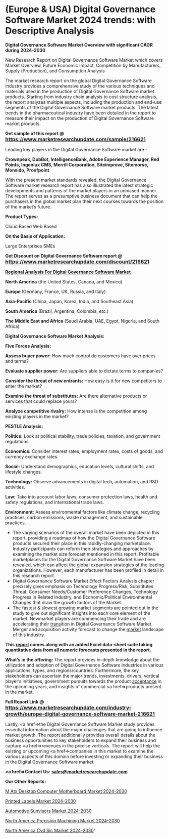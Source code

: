 # (Europe & USA) Digital Governance Software Market 2024 trends: with Descriptive Analysis

<strong>Digital Governance Software Market Overview with significant CAGR during 2024-2030</strong>

New Research Report on Digital Governance Software Market which covers Market Overview, Future Economic Impact, Competition by Manufacturers, Supply (Production), and Consumption Analysis

The market research report on the global Digital Governance Software industry provides a comprehensive study of the various techniques and materials used in the production of Digital Governance Software market products. Starting from industry chain analysis to cost structure analysis, the report analyzes multiple aspects, including the production and end-use segments of the Digital Governance Software market products. The latest trends in the pharmaceutical industry have been detailed in the report to measure their impact on the production of Digital Governance Software market products.

<strong>Get sample of this report @ <a href=https://www.marketresearchupdate.com/sample/216621><font size=3 color=#0000ff>https://www.marketresearchupdate.com/sample/216621</font></a></strong>

Leading key players in the Digital Governance Software market are -

<strong>Crownpeak, DubBot, IntelligenceBank, Adobe Experience Manager, Red Points, Ingeniux CMS, Merrill Corporation, Siteimprove, Sitemorse, Monsido, Proofpoint</strong>

With the present market standards revealed, the Digital Governance Software market research report has also illustrated the latest strategic developments and patterns of the market players in an unbiased manner. The report serves as a presumptive business document that can help the purchasers in the global market plan their next courses towards the position of the market’s future.

<strong>Product Types:</strong>

Cloud Based
Web Based

<strong>On the Basis of Application:</strong>

Large Enterprises
SMEs

<strong>Get Discount on Digital Governance Software report @ <a href=https://www.marketresearchupdate.com/discount/216621><font size=3 color=#0000ff>https://www.marketresearchupdate.com/discount/216621</font></a></strong>

<strong><u><b>Regional Analysis For Digital Governance Software Market</b></u></strong>

<strong><b>North America</b></strong> (the United States, Canada, and Mexico)

<strong><b>Europe </b></strong>(Germany, France, UK, Russia, and Italy)

<strong><b>Asia-Pacific</b></strong> (China, Japan, Korea, India, and Southeast Asia)

<strong><b>South America</b></strong> (Brazil, Argentina, Colombia, etc.)

<strong><b>The Middle East and Africa</b></strong> (Saudi Arabia, UAE, Egypt, Nigeria, and South Africa)

<strong>Digital Governance Software Market Analysis:</strong>

<strong>Five Forces Analysis:</strong>

<strong>Assess buyer power:</strong> How much control do customers have over prices and terms?

<strong>Evaluate supplier power:</strong> Are suppliers able to dictate terms to companies?

<strong>Consider the threat of new entrants:</strong> How easy is it for new competitors to enter the market?

<strong>Examine the threat of substitutes:</strong> Are there alternative products or services that could replace yours?

<strong>Analyze competitive rivalry:</strong> How intense is the competition among existing players in the market?

<strong>PESTLE Analysis:</strong>

<strong>Politics:</strong> Look at political stability, trade policies, taxation, and government regulations.

<strong>Economics:</strong> Consider interest rates, employment rates, costs of goods, and currency exchange rates.

<strong>Social:</strong> Understand demographics, education levels, cultural shifts, and lifestyle changes.

<strong>Technology:</strong> Observe advancements in digital tech, automation, and R&D activities.

<strong>Law:</strong> Take into account labor laws, consumer protection laws, health and safety regulations, and international trade laws.

<strong>Environment:</strong> Assess environmental factors like climate change, recycling practices, carbon emissions, waste management, and sustainable practices.

<ul>
  <li>The varying scenarios of the overall market have been depicted in this report, providing a roadmap of how the Digital Governance Software products secured their place in this rapidly-changing marketplace. Industry participants can reform their strategies and approaches by examining the market size forecast mentioned in this report. Profitable marketplaces for the Digital Governance Software Market have been revealed, which can affect the global expansion strategies of the leading organizations. However, each manufacturer has been profiled in detail in this research report.</li>
  <li>Digital Governance Software Market Effect Factors Analysis chapter precisely gives emphasis on Technology Progress/Risk, Substitutes Threat, Consumer Needs/Customer Preference Changes, Technology Progress in Related Industry, and Economic/Political Environmental Changes that draw the growth factors of the Market.</li>
  <li>The fastest &amp; slowest <a href=ASDF991299>growing</a> market segments are pointed out in the study to give out significant insights into each core element of the market. Newmarket players are commencing their trade and are accelerating their <a href=>trans</a>ition in Digital Governance Software Market. Merger and acquisition activity forecast to change the <a href=>market</a> landscape of this industry.</li>
</ul>
<strong>This <a href=>report</a> comes along with an added Excel data-sheet suite taking quantitative data from all numeric forecasts presented in the report.</strong>

<strong>What’s in the offering:</strong> The report provides in-depth knowledge about the utilization and adoption of Digital Governance Software Industries in various applications, types, and regions/countries. Furthermore, the key stakeholders can ascertain the major trends, investments, drivers, vertical player’s initiatives, government pursuits towards the product <a href=ASDF881288>acceptance</a> in the upcoming years, and insights of commercial <a href=>products</a> present in the market.

<strong>Full Report Link @ <a href=https://www.marketresearchupdate.com/industry-growth/europe-digital-governance-software-market-216621><font size=3 color=#0000ff>https://www.marketresearchupdate.com/industry-growth/europe-digital-governance-software-market-216621</font></a></strong>

Lastly, <a href=>the</a> Digital Governance Software Market study provides essential information about the major challenges that are going to influence market growth. The report additionally provides overall details about the business opportunities to key stakeholders to expand their business and capture <a href=>revenues</a> in the precise verticals. The report will help the existing or upcoming <a href=>companies</a> in this market to examine the various aspects of this domain before investing or expanding their business in the Digital Governance Software market.

<strong><a href=><strong>Contact Us:</strong></a></strong>
<strong>sales@marketresearchupdate.com</strong>

<strong>Our Other Reports:</strong>

<a href=https://www.linkedin.com/pulse/m-atx-desktop-computer-motherboard-market-opportunities>M Atx Desktop Computer Motherboard Market 2024-2030</a>

<a href=https://www.linkedin.com/pulse/printed-labels-market-sizing-up-anticipating>Printed Labels Market 2024-2030</a>

<a href=https://www.linkedin.com/pulse/automotive-sunvisors-market-research-report>Automotive Sunvisors Market 2024-2030</a>

<a href=https://www.linkedin.com/pulse/north-america-precision-machining-market-2023-jy7xf/>North America Precision Machining Market 2024-2030</a>

<a href=https://www.linkedin.com/pulse/north-america-cvd-sic-market-2023-industry-outlook-wpprc/>North America Cvd Sic Market 2024-2030</a>"
